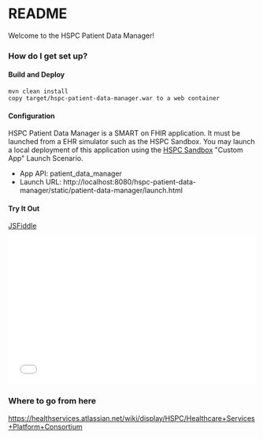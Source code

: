 # README #

Welcome to the HSPC Patient Data Manager!  

### How do I get set up? ###

#### Build and Deploy ####
    mvn clean install
    copy target/hspc-patient-data-manager.war to a web container

#### Configuration ####
HSPC Patient Data Manager is a SMART on FHIR application.  It must be launched from a EHR simulator such as the HSPC Sandbox.  You may launch a local deployment of this application using the [HSPC Sandbox](https://sandbox.hspconsortium.org/hspc-sandbox-manager) "Custom App" Launch Scenario.

* App API: patient_data_manager
* Launch URL: http://localhost:8080/hspc-patient-data-manager/static/patient-data-manager/launch.html

#### Try It Out ####
<script async src="//jsfiddle.net/2bs8710s/embed/"></script>

[JSFiddle](http://jsfiddle.net/2bs8710s/embedded/js,html,result/)

<iframe width="100%" height="300" src="//jsfiddle.net/2bs8710s/embedded/js,html,result/" allowfullscreen="allowfullscreen" frameborder="0"></iframe>

### Where to go from here ###
https://healthservices.atlassian.net/wiki/display/HSPC/Healthcare+Services+Platform+Consortium